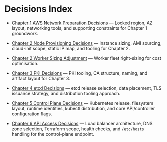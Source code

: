 # Decisions Index

- [Chapter 1 AWS Network Preparation Decisions](ADRs/000-chapter1-network-prep-decisions.md) — Locked region, AZ layout, networking tools, and supporting constraints for Chapter 1 groundwork.
- [Chapter 2 Node Provisioning Decisions](ADRs/001-chapter2-node-provisioning-decisions.md) — Instance sizing, AMI sourcing, cloud-init scope, static IP map, and tooling for Chapter 2.
- [Chapter 2 Worker Sizing Adjustment](ADRs/002-chapter2-worker-sizing-adjustment.md) — Worker fleet right-sizing for cost optimisation.

- [Chapter 3 PKI Decisions](ADRs/003-chapter3-pki-decisions.md) — PKI tooling, CA structure, naming, and artifact layout for Chapter 3.
- [Chapter 4 etcd Decisions](ADRs/004-chapter4-etcd-decisions.md) — etcd release selection, data placement, TLS issuance strategy, and distribution tooling approach.
- [Chapter 5 Control Plane Decisions](ADRs/005-chapter5-control-plane-decisions.md) — Kubernetes release, filesystem layout, runtime identities, kubectl distribution, and core API/controller configuration flags.
- [Chapter 6 API Access Decisions](ADRs/006-chapter6-api-access-decisions.md) — Load balancer architecture, DNS zone selection, Terraform scope, health checks, and `/etc/hosts` handling for the control-plane endpoint.
